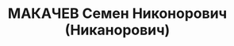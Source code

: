---
title: МАКАЧЕВ Семен Никонорович (Никанорович)
description: "Род. в 1915, Воронежская губ. Проживал: КЖД, ст-ция Ужур. Слесарь. \n\
  \  Арестован 02.06.1937. Обв.: антисоветская агитация. Приговор: выездная сессия\
  \ ВК ВС СССР, 16.07.1938 – 8 лет ИТЛ. \n  Реабилитирован УНКВД КК 29.10.1940"
---